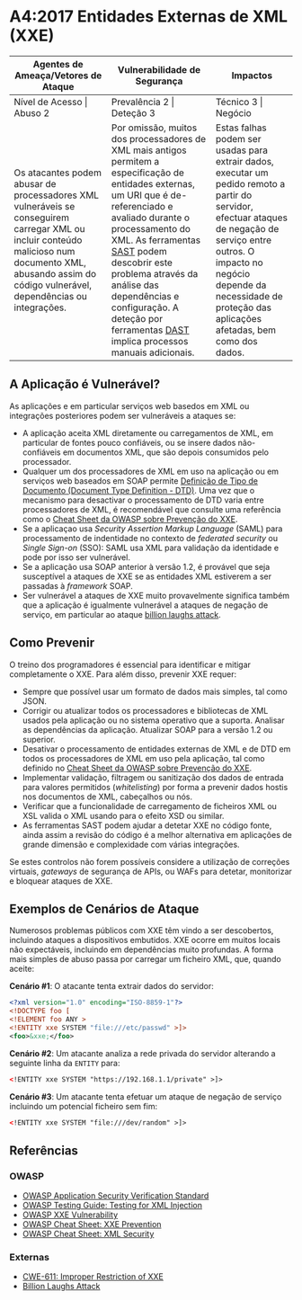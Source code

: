 # A4:2017 Entidades Externas de XML (XXE)

| Agentes de Ameaça/Vetores de Ataque | Vulnerabilidade de Segurança | Impactos |
| -- | -- | -- |
| Nível de Acesso \| Abuso 2 | Prevalência 2 \| Deteção 3 | Técnico 3 \| Negócio |
| Os atacantes podem abusar de processadores XML vulneráveis se conseguirem carregar XML ou incluir conteúdo malicioso num documento XML, abusando assim do código vulnerável, dependências ou integrações. | Por omissão, muitos dos processadores de XML mais antigos permitem a especificação de entidades externas, um URI que é de-referenciado e avaliado durante o processamento do XML. As ferramentas [SAST][1] podem descobrir este problema através da análise das dependências e configuração. A deteção por ferramentas [DAST][2] implica processos manuais adicionais. | Estas falhas podem ser usadas para extrair dados, executar um pedido remoto a partir do servidor, efectuar ataques de negação de serviço entre outros. O impacto no negócio depende da necessidade de proteção das aplicações afetadas, bem como dos dados. |

## A Aplicação é Vulnerável?

As aplicações e em particular serviços web basedos em XML ou integrações
posteriores podem ser vulneráveis a ataques se:

* A aplicação aceita XML diretamente ou carregamentos de XML, em particular de
  fontes pouco confiáveis, ou se insere dados não-confiáveis em documentos
  XML, que são depois consumidos pelo processador.
* Qualquer um dos processadores de XML em uso na aplicação ou em serviços web
  baseados em SOAP permite [Definição de Tipo de Documento (Document Type
  Definition - DTD)][3]. Uma vez que o mecanismo para desactivar o processamento
  de DTD varia entre processadores de XML, é recomendável que consulte uma
  referência como o [Cheat Sheet da OWASP sobre Prevenção do XXE][4].
* Se a aplicaçao usa _Security Assertion Markup Language_ (SAML) para
  processamento de indentidade no contexto de _federated security_ ou
  _Single Sign-on_ (SSO): SAML usa XML para validação da identidade e pode por
  isso ser vulnerável.
* Se a aplicação usa SOAP anterior à versão 1.2, é provável que seja
  susceptível a ataques de XXE se as entidades XML estiverem a ser passadas à
  _framework_ SOAP.
* Ser vulnerável a ataques de XXE muito provavelmente significa também que a
  aplicação é igualmente vulnerável a ataques de negação de serviço, em
  particular ao ataque [billion laughs attack][11].

## Como Prevenir

O treino dos programadores é essencial para identificar e mitigar completamente
o XXE. Para além disso, prevenir XXE requer:

* Sempre que possível usar um formato de dados mais simples, tal como JSON.
* Corrigir ou atualizar todos os processadores e bibliotecas de XML usados pela
  aplicação ou no sistema operativo que a suporta. Analisar as dependências da
  aplicação. Atualizar SOAP para a versão 1.2 ou superior.
* Desativar o processamento de entidades externas de XML e de DTD em todos os
  processadores de XML em uso pela aplicação, tal como definido no [Cheat Sheet
  da OWASP sobre Prevenção do XXE][4].
* Implementar validação, filtragem ou sanitização dos dados de entrada para
  valores permitidos (_whitelisting_) por forma a prevenir dados hostis nos
  documentos de XML, cabeçalhos ou nós.
* Verificar que a funcionalidade de carregamento de ficheiros XML ou XSL valida
  o XML usando para o efeito XSD ou similar.
* As ferramentas SAST podem ajudar a detetar XXE no código fonte, ainda assim a
  revisão do código é a melhor alternativa em aplicações de grande
  dimensão e complexidade com várias integrações.

Se estes controlos não forem possíveis considere a utilização de correções
virtuais, *gateways* de segurança de APIs, ou WAFs para detetar, monitorizar e
bloquear ataques de XXE.

## Exemplos de Cenários de Ataque

Numerosos problemas públicos com XXE têm vindo a ser descobertos, incluindo
ataques a dispositivos embutidos. XXE ocorre em muitos locais não expectáveis,
incluindo em dependências muito profundas. A forma mais simples de abuso passa
por carregar um ficheiro XML, que, quando aceite:

**Cenário #1**: O atacante tenta extrair dados do servidor:

```xml
<?xml version="1.0" encoding="ISO-8859-1"?>
<!DOCTYPE foo [
<!ELEMENT foo ANY >
<!ENTITY xxe SYSTEM "file:///etc/passwd" >]>
<foo>&xxe;</foo>
```

**Cenário #2**: Um atacante analiza a rede privada do servidor alterando a
seguinte linha da `ENTITY` para:

```xml
<!ENTITY xxe SYSTEM "https://192.168.1.1/private" >]>
```

**Cenário #3**: Um atacante tenta efetuar um ataque de negação de serviço
incluindo um potencial ficheiro sem fim:

```xml
<!ENTITY xxe SYSTEM "file:///dev/random" >]>
```

## Referências

### OWASP

* [OWASP Application Security Verification Standard][5]
* [OWASP Testing Guide: Testing for XML Injection][6]
* [OWASP XXE Vulnerability][7]
* [OWASP Cheat Sheet: XXE Prevention][4]
* [OWASP Cheat Sheet: XML Security][9]

### Externas

* [CWE-611: Improper Restriction of XXE][10]
* [Billion Laughs Attack][11]

[1]: https://www.owasp.org/index.php/Source_Code_Analysis_Tools
[2]: https://www.owasp.org/index.php/Category:Vulnerability_Scanning_Tools
[3]: https://en.wikipedia.org/wiki/Document_type_definition
[4]: https://www.owasp.org/index.php/XML_External_Entity_(XXE)_Prevention_Cheat_Sheet
[5]: https://www.owasp.org/index.php/Category:OWASP_Application_Security_Verification_Standard_Project#tab=Home
[6]: https://www.owasp.org/index.php/Testing_for_XML_Injection_(OTG-INPVAL-008)
[7]: https://www.owasp.org/index.php/XML_External_Entity_(XXE)_Processingi
[9]: https://www.owasp.org/index.php/XML_Security_Cheat_Sheet
[10]: https://cwe.mitre.org/data/definitions/611.html
[11]: https://en.wikipedia.org/wiki/Billion_laughs_attack

